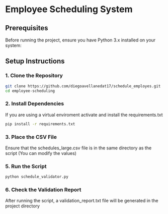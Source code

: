 # Employee Scheduling System

## Prerequisites

Before running the project, ensure you have Python 3.x installed on your system:

## Setup Instructions

### 1. Clone the Repository

```bash
git clone https://github.com/diegoavellanedat17/schedule_employes.git
cd employee-scheduling
```

### 2. Install Dependencies

If you are using a virtual enviroment activate and install the requirements.txt

```bash
pip install -r requirements.txt
```

### 3. Place the CSV File

Ensure that the schedules_large.csv file is in the same directory as the script (You can modify the values)

### 5. Run the Script

```bash
python schedule_validator.py
```

### 6. Check the Validation Report

After running the script, a validation_report.txt file will be generated in the project directory
